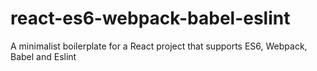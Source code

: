 # react-es6-webpack-babel-eslint
A minimalist boilerplate for a React project that supports ES6, Webpack, Babel and  Eslint
